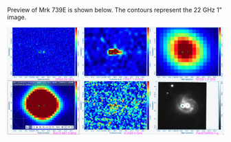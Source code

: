 Preview of Mrk 739E is shown below. The contours represent the 22 GHz 1" image. 

![Mrk739E.png](Mrk739E.png "Mrk739E")

